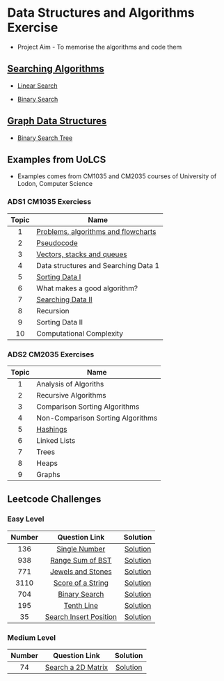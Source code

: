 # Data Structures and Algorithms Exercise

- Project Aim - To memorise the algorithms and code them

## [Searching Algorithms](/Searching_Algorithms/Searching_Algorithms.md)

- [Linear Search](/Searching_Algorithms/Linear_Search.md)

- [Binary Search](/Searching_Algorithms/Binary_Search.md)

## [Graph Data Structures]()

- [Binary Search Tree](/leetcode/938/938_question.md)

## Examples from UoLCS

- Examples comes from CM1035 and CM2035 courses of University of Lodon, Computer Science

### ADS1 CM1035 Exerciess

| Topic | Name                                                |
| :---: | --------------------------------------------------- |
|   1   | [Problems, algorithms and flowcharts](./Topic0102/) |
|   2   | [Pseudocode](./Topic0102/)                          |
|   3   | [Vectors, stacks and queues](./Topic03/)            |
|   4   | Data structures and Searching Data 1                |
|   5   | [Sorting Data I](./Topic05/)                        |
|   6   | What makes a good algorithm?                        |
|   7   | [Searching Data II](./Topic07/)                     |
|   8   | Recursion                                           |
|   9   | Sorting Data II                                     |
|  10   | Computational Complexity                            |

### ADS2 CM2035 Exercises

| Topic | Name                              |
| :---: | --------------------------------- |
|   1   | Analysis of Algoriths             |
|   2   | Recursive Algorithms              |
|   3   | Comparison Sorting Algorithms     |
|   4   | Non-Comparison Sorting Algorithms |
|   5   | [Hashings](./HashTables/)         |
|   6   | Linked Lists                      |
|   7   | Trees                             |
|   8   | Heaps                             |
|   9   | Graphs                            |

## Leetcode Challenges

### Easy Level

| Number |                                  Question Link                                  |                  Solution                   |
| :----: | :-----------------------------------------------------------------------------: | :-----------------------------------------: |
|  136   |    [Single Number](https://leetcode.com/problems/single-number/description/)    |  [Solution](/leetcode/136/136_question.md)  |
|  938   |       [Range Sum of BST](https://leetcode.com/problems/range-sum-of-bst/)       |  [Solution](/leetcode/938/938_question.md)  |
|  771   |      [Jewels and Stones](https://leetcode.com/problems/jewels-and-stones/)      |  [Solution](/leetcode/771/771_question.md)  |
|  3110  |      [Score of a String](https://leetcode.com/problems/score-of-a-string/)      | [Solution](/leetcode/3110/3110_question.md) |
|  704   |          [Binary Search](https://leetcode.com/problems/binary-search/)          |  [Solution](/leetcode/704/704_question.md)  |
|  195   |             [Tenth Line](https://leetcode.com/problems/tenth-line/)             |  [Solution](/leetcode/195/195_question.md)  |
|   35   | [Search Insert Position](https://leetcode.com/problems/search-insert-position/) |   [Solution](/leetcode/35/35_question.md)   |

### Medium Level

| Number |                              Question Link                              |                Solution                 |
| :----: | :---------------------------------------------------------------------: | :-------------------------------------: |
|   74   | [Search a 2D Matrix](https://leetcode.com/problems/search-a-2d-matrix/) | [Solution](/leetcode/74/74_question.md) |
